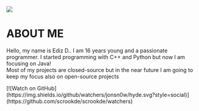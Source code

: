 <a href="https://eduralti.com"><img src="https://i.imgur.com/mmwTFOD.png"></a>
<h1> ABOUT ME </H1>
<p>Hello, my name is Ediz D..
I am 16 years young and a passionate programmer. I started programming
with C++ and Python but now I am focusing on Java!<br> Most of my projects are
closed-source but in the near future I am going to
keep my focus also on open-source projects</p>
[![Watch on GitHub](https://img.shields.io/github/watchers/jonsn0w/hyde.svg?style=social)](https://github.com/scrookde/scrookde/watchers)

<!--
**scrookde/scrookde** is a ✨ _special_ ✨ repository because its `README.md` (this file) appears on your GitHub profile.

